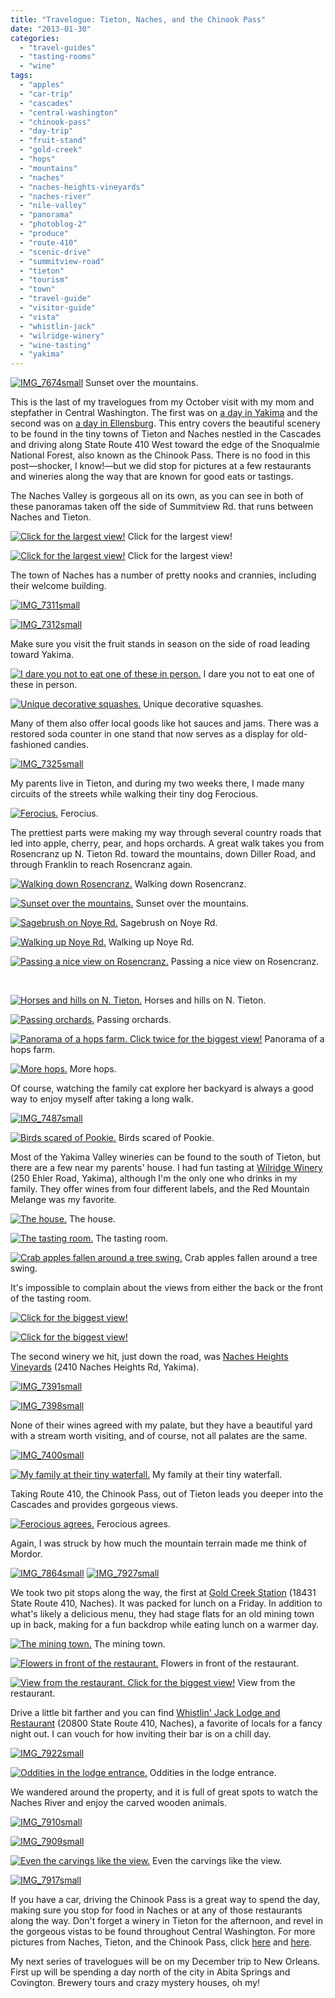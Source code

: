 ```yaml
---
title: "Travelogue: Tieton, Naches, and the Chinook Pass"
date: "2013-01-30"
categories:
  - "travel-guides"
  - "tasting-rooms"
  - "wine"
tags:
  - "apples"
  - "car-trip"
  - "cascades"
  - "central-washington"
  - "chinook-pass"
  - "day-trip"
  - "fruit-stand"
  - "gold-creek"
  - "hops"
  - "mountains"
  - "naches"
  - "naches-heights-vineyards"
  - "naches-river"
  - "nile-valley"
  - "panorama"
  - "photoblog-2"
  - "produce"
  - "route-410"
  - "scenic-drive"
  - "summitview-road"
  - "tieton"
  - "tourism"
  - "town"
  - "travel-guide"
  - "visitor-guide"
  - "vista"
  - "whistlin-jack"
  - "wilridge-winery"
  - "wine-tasting"
  - "yakima"
---
```





<div class="caption">

[![IMG_7674small](http://s3.amazonaws.com/thegourmez-wpmedia/2013/01/IMG_7674small.jpg)](https://thegourmez-wpmedia.s3.amazonaws.com/2013/01/IMG_7674small.jpg) Sunset over the mountains.</div>


This is the last of my travelogues from my October visit with my mom and stepfather in Central Washington. The first was on [a day in Yakima](https://thegourmez.com/blog/2013/01/04/photoblog-a-day-in-yakima/) and the second was on [a day in Ellensburg](https://thegourmez.com/blog/2013/01/16/travelogue-a-day-in-ellensburg/). This entry covers the beautiful scenery to be found in the tiny towns of Tieton and Naches nestled in the Cascades and driving along State Route 410 West toward the edge of the Snoqualmie National Forest, also known as the Chinook Pass. There is no food in this post—shocker, I know!—but we did stop for pictures at a few restaurants and wineries along the way that are known for good eats or tastings.

The Naches Valley is gorgeous all on its own, as you can see in both of these panoramas taken off the side of Summitview Rd. that runs between Naches and Tieton.




<div class="caption">

[![Click for the largest view!](http://s3.amazonaws.com/thegourmez-wpmedia/2013/01/IMG_7301small.jpg)](https://thegourmez-wpmedia.s3.amazonaws.com/2013/01/IMG_7301small.jpg) Click for the largest view!</div>





<div class="caption">

[![Click for the largest view!](http://s3.amazonaws.com/thegourmez-wpmedia/2013/01/IMG_7288small.jpg)](https://thegourmez-wpmedia.s3.amazonaws.com/2013/01/IMG_7288small.jpg) Click for the largest view!</div>


The town of Naches has a number of pretty nooks and crannies, including their welcome building.

[![IMG_7311small](http://s3.amazonaws.com/thegourmez-wpmedia/2013/01/IMG_7311small.jpg)](https://thegourmez-wpmedia.s3.amazonaws.com/2013/01/IMG_7311small.jpg)

[![IMG_7312small](http://s3.amazonaws.com/thegourmez-wpmedia/2013/01/IMG_7312small.jpg)](https://thegourmez-wpmedia.s3.amazonaws.com/2013/01/IMG_7312small.jpg)

Make sure you visit the fruit stands in season on the side of road leading toward Yakima.




<div class="caption">

[![I dare you not to eat one of these in person.](http://s3.amazonaws.com/thegourmez-wpmedia/2013/01/IMG_7321small.jpg)](http://www.rebeccagomezfarrell.com/2013/01/travelogue-tieton-naches-and-the-chinook-pass/img_7321small/) I dare you not to eat one of these in person.</div>





<div class="caption">

[![Unique decorative squashes.](http://s3.amazonaws.com/thegourmez-wpmedia/2013/01/IMG_7323small.jpg)](http://www.rebeccagomezfarrell.com/2013/01/travelogue-tieton-naches-and-the-chinook-pass/img_7323small/) Unique decorative squashes.</div>


Many of them also offer local goods like hot sauces and jams. There was a restored soda counter in one stand that now serves as a display for old-fashioned candies.

[![IMG_7325small](http://s3.amazonaws.com/thegourmez-wpmedia/2013/01/IMG_7325small.jpg)](http://www.rebeccagomezfarrell.com/2013/01/travelogue-tieton-naches-and-the-chinook-pass/img_7325small/)

My parents live in Tieton, and during my two weeks there, I made many circuits of the streets while walking their tiny dog Ferocious.




<div class="caption">

[![Ferocius.](http://s3.amazonaws.com/thegourmez-wpmedia/2013/01/IMG_7516small.jpg)](http://www.rebeccagomezfarrell.com/2013/01/travelogue-tieton-naches-and-the-chinook-pass/img_7516small/) Ferocius.</div>


The prettiest parts were making my way through several country roads that led into apple, cherry, pear, and hops orchards. A great walk takes you from Rosencranz up N. Tieton Rd. toward the mountains, down Diller Road, and through Franklin to reach Rosencranz again.




<div class="caption">

[![Walking down Rosencranz.](http://s3.amazonaws.com/thegourmez-wpmedia/2013/01/IMG_7342small.jpg)](http://www.rebeccagomezfarrell.com/2013/01/travelogue-tieton-naches-and-the-chinook-pass/img_7342small/) Walking down Rosencranz.</div>





<div class="caption">

[![Sunset over the mountains.](http://s3.amazonaws.com/thegourmez-wpmedia/2013/01/IMG_7677small.jpg)](http://www.rebeccagomezfarrell.com/2013/01/travelogue-tieton-naches-and-the-chinook-pass/img_7677small/) Sunset over the mountains.</div>





<div class="caption">

[![Sagebrush on Noye Rd.](http://s3.amazonaws.com/thegourmez-wpmedia/2013/01/IMG_7690small.jpg)](http://www.rebeccagomezfarrell.com/2013/01/travelogue-tieton-naches-and-the-chinook-pass/img_7690small/) Sagebrush on Noye Rd.</div>





<div class="caption">

[![Walking up Noye Rd.](http://s3.amazonaws.com/thegourmez-wpmedia/2013/01/IMG_7698small.jpg)](http://www.rebeccagomezfarrell.com/2013/01/travelogue-tieton-naches-and-the-chinook-pass/img_7698small/) Walking up Noye Rd.</div>





<div class="caption">

[![Passing a nice view on Rosencranz.](http://s3.amazonaws.com/thegourmez-wpmedia/2013/01/IMG_7726small.jpg)](http://www.rebeccagomezfarrell.com/2013/01/travelogue-tieton-naches-and-the-chinook-pass/img_7726small/) Passing a nice view on Rosencranz.</div>


 




<div class="caption">

[![Horses and hills on N. Tieton.](http://s3.amazonaws.com/thegourmez-wpmedia/2013/01/IMG_7731small.jpg)](http://www.rebeccagomezfarrell.com/2013/01/travelogue-tieton-naches-and-the-chinook-pass/img_7731small/) Horses and hills on N. Tieton.</div>





<div class="caption">

[![Passing orchards.](http://s3.amazonaws.com/thegourmez-wpmedia/2013/01/IMG_7738small.jpg)](http://www.rebeccagomezfarrell.com/2013/01/travelogue-tieton-naches-and-the-chinook-pass/img_7738small/)
Passing orchards.</div>





<div class="caption">

[![Panorama of a hops farm. Click twice for the biggest view!](http://s3.amazonaws.com/thegourmez-wpmedia/2013/01/IMG_7756small-1024x105.jpg)](http://s3.amazonaws.com/thegourmez-wpmedia/2013/01/IMG_7756small-1024x105.jpg) Panorama of a hops farm.</div>





<div class="caption">

[![ More hops.](http://s3.amazonaws.com/thegourmez-wpmedia/2013/01/IMG_7759small.jpg)](http://www.rebeccagomezfarrell.com/2013/01/travelogue-tieton-naches-and-the-chinook-pass/img_7759small/) More hops.</div>


Of course, watching the family cat explore her backyard is always a good way to enjoy myself after taking a long walk.

[![IMG_7487small](http://s3.amazonaws.com/thegourmez-wpmedia/2013/01/IMG_7487small.jpg)](http://www.rebeccagomezfarrell.com/2013/01/travelogue-tieton-naches-and-the-chinook-pass/img_7487small/)




<div class="caption">

[![Birds scared of Pookie.](http://s3.amazonaws.com/thegourmez-wpmedia/2013/01/IMG_7939small.jpg)](http://www.rebeccagomezfarrell.com/2013/01/travelogue-tieton-naches-and-the-chinook-pass/img_7939small/) Birds scared of Pookie.</div>


Most of the Yakima Valley wineries can be found to the south of Tieton, but there are a few near my parents' house. I had fun tasting at [Wilridge Winery](http://tastingroomyakima.com/) (250 Ehler Road, Yakima), although I'm the only one who drinks in my family. They offer wines from four different labels, and the Red Mountain Melange was my favorite.




<div class="caption">

[![The house.](http://s3.amazonaws.com/thegourmez-wpmedia/2013/01/IMG_7351small.jpg)](http://www.rebeccagomezfarrell.com/2013/01/travelogue-tieton-naches-and-the-chinook-pass/img_7351small/) The house.</div>





<div class="caption">

[![The tasting room.](http://s3.amazonaws.com/thegourmez-wpmedia/2013/01/IMG_7354small.jpg)](http://www.rebeccagomezfarrell.com/2013/01/travelogue-tieton-naches-and-the-chinook-pass/img_7354small/) The tasting room.</div>





<div class="caption">

[![Crab apples fallen around a tree swing.](http://s3.amazonaws.com/thegourmez-wpmedia/2013/01/IMG_7369small.jpg)](http://www.rebeccagomezfarrell.com/2013/01/travelogue-tieton-naches-and-the-chinook-pass/img_7369small/) Crab apples fallen around a tree swing.</div>


It's impossible to complain about the views from either the back or the front of the tasting room.




<div class="caption">

[![Click for the biggest view!](http://s3.amazonaws.com/thegourmez-wpmedia/2013/01/IMG_7366small-1024x99.jpg)](https://thegourmez-wpmedia.s3.amazonaws.com/2013/01/IMG_7366small.jpg) </div>





<div class="caption">

[![Click for the biggest view!](http://s3.amazonaws.com/thegourmez-wpmedia/2013/01/IMG_7376small-1024x228.jpg)](https://thegourmez-wpmedia.s3.amazonaws.com/2013/01/IMG_7376small.jpg)</div>


The second winery we hit, just down the road, was [Naches Heights Vineyards](http://www.nachesheights.com/tasting-room.html) (2410 Naches Heights Rd, Yakima).

[![IMG_7391small](http://s3.amazonaws.com/thegourmez-wpmedia/2013/01/IMG_7391small.jpg)](http://www.rebeccagomezfarrell.com/2013/01/travelogue-tieton-naches-and-the-chinook-pass/img_7391small/)

[![IMG_7398small](http://s3.amazonaws.com/thegourmez-wpmedia/2013/01/IMG_7398small.jpg)](http://www.rebeccagomezfarrell.com/2013/01/travelogue-tieton-naches-and-the-chinook-pass/img_7398small/)

None of their wines agreed with my palate, but they have a beautiful yard with a stream worth visiting, and of course, not all palates are the same.

[![IMG_7400small](http://s3.amazonaws.com/thegourmez-wpmedia/2013/01/IMG_7400small.jpg)](http://www.rebeccagomezfarrell.com/2013/01/travelogue-tieton-naches-and-the-chinook-pass/img_7400small/)




<div class="caption">

[![My family at their tiny waterfall.](http://s3.amazonaws.com/thegourmez-wpmedia/2013/01/IMG_7406small.jpg)](http://www.rebeccagomezfarrell.com/2013/01/travelogue-tieton-naches-and-the-chinook-pass/img_7406small/) My family at their tiny waterfall.</div>


Taking Route 410, the Chinook Pass, out of Tieton leads you deeper into the Cascades and provides gorgeous views.




<div class="caption">

[![Ferocious agrees.](http://s3.amazonaws.com/thegourmez-wpmedia/2013/01/IMG_7867small.jpg)](http://www.rebeccagomezfarrell.com/2013/01/travelogue-tieton-naches-and-the-chinook-pass/img_7867small/) Ferocious agrees.</div>


Again, I was struck by how much the mountain terrain made me think of Mordor.

[![IMG_7864small](http://s3.amazonaws.com/thegourmez-wpmedia/2013/01/IMG_7864small.jpg)](http://www.rebeccagomezfarrell.com/2013/01/travelogue-tieton-naches-and-the-chinook-pass/img_7864small/) [![IMG_7927small](http://s3.amazonaws.com/thegourmez-wpmedia/2013/01/IMG_7927small.jpg)](http://www.rebeccagomezfarrell.com/2013/01/travelogue-tieton-naches-and-the-chinook-pass/img_7927small/)

We took two pit stops along the way, the first at [Gold Creek Station](https://www.facebook.com/goldcreekstation) (18431 State Route 410, Naches). It was packed for lunch on a Friday. In addition to what's likely a delicious menu, they had stage flats for an old mining town up in back, making for a fun backdrop while eating lunch on a warmer day.




<div class="caption">

[![The mining town.](http://s3.amazonaws.com/thegourmez-wpmedia/2013/01/IMG_7888small.jpg)](http://www.rebeccagomezfarrell.com/2013/01/travelogue-tieton-naches-and-the-chinook-pass/img_7888small/) The mining town.</div>





<div class="caption">

[![Flowers in front of the restaurant.](http://s3.amazonaws.com/thegourmez-wpmedia/2013/01/IMG_7893small.jpg)](http://www.rebeccagomezfarrell.com/2013/01/travelogue-tieton-naches-and-the-chinook-pass/img_7893small/) Flowers in front of the restaurant.</div>





<div class="caption">

[![ View from the restaurant. Click for the biggest view!](http://s3.amazonaws.com/thegourmez-wpmedia/2013/01/IMG_7907small-1024x117.jpg)](https://thegourmez-wpmedia.s3.amazonaws.com/2013/01/IMG_7907small.jpg) View from the restaurant.</div>


Drive a little bit farther and you can find [Whistlin' Jack Lodge and Restaurant](http://www.whistlinjacklodge.com/) (20800 State Route 410, Naches), a favorite of locals for a fancy night out. I can vouch for how inviting their bar is on a chill day.

[![IMG_7922small](http://s3.amazonaws.com/thegourmez-wpmedia/2013/01/IMG_7922small.jpg)](http://www.rebeccagomezfarrell.com/2013/01/travelogue-tieton-naches-and-the-chinook-pass/img_7922small/)




<div class="caption">

[![Oddities in the lodge entrance.](http://s3.amazonaws.com/thegourmez-wpmedia/2013/01/IMG_7919small.jpg)](http://www.rebeccagomezfarrell.com/2013/01/travelogue-tieton-naches-and-the-chinook-pass/img_7919small/) Oddities in the lodge entrance.</div>


We wandered around the property, and it is full of great spots to watch the Naches River and enjoy the carved wooden animals.

[![IMG_7910small](http://s3.amazonaws.com/thegourmez-wpmedia/2013/01/IMG_7910small.jpg)](http://www.rebeccagomezfarrell.com/2013/01/travelogue-tieton-naches-and-the-chinook-pass/img_7910small/)

[![IMG_7909small](http://s3.amazonaws.com/thegourmez-wpmedia/2013/01/IMG_7909small.jpg)](http://www.rebeccagomezfarrell.com/2013/01/travelogue-tieton-naches-and-the-chinook-pass/img_7909small/)




<div class="caption">

[![Even the carvings like the view.](http://s3.amazonaws.com/thegourmez-wpmedia/2013/01/IMG_7915small.jpg)](http://www.rebeccagomezfarrell.com/2013/01/travelogue-tieton-naches-and-the-chinook-pass/img_7915small/) Even the carvings like the view.</div>


[![IMG_7917small](http://s3.amazonaws.com/thegourmez-wpmedia/2013/01/IMG_7917small.jpg)](http://www.rebeccagomezfarrell.com/2013/01/travelogue-tieton-naches-and-the-chinook-pass/img_7917small/)

If you have a car, driving the Chinook Pass is a great way to spend the day, making sure you stop for food in Naches or at any of those restaurants along the way. Don't forget a winery in Tieton for the afternoon, and revel in the gorgeous vistas to be found throughout Central Washington. For more pictures from Naches, Tieton, and the Chinook Pass, click [here](https://www.facebook.com/media/set/?set=a.10151116678254607.443186.567409606&type=1&l=6e4db55420) and [here](https://www.facebook.com/media/set/?set=a.10151118820554607.443506.567409606&type=1&l=3792915403).

My next series of travelogues will be on my December trip to New Orleans. First up will be spending a day north of the city in Abita Springs and Covington. Brewery tours and crazy mystery houses, oh my!
